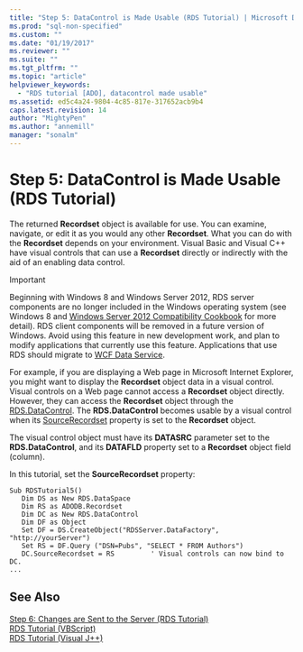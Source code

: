 ```yaml
---
title: "Step 5: DataControl is Made Usable (RDS Tutorial) | Microsoft Docs"
ms.prod: "sql-non-specified"
ms.custom: ""
ms.date: "01/19/2017"
ms.reviewer: ""
ms.suite: ""
ms.tgt_pltfrm: ""
ms.topic: "article"
helpviewer_keywords: 
  - "RDS tutorial [ADO], datacontrol made usable"
ms.assetid: ed5c4a24-9804-4c85-817e-317652acb9b4
caps.latest.revision: 14
author: "MightyPen"
ms.author: "annemill"
manager: "sonalm"
---
```

# Step 5: DataControl is Made Usable (RDS Tutorial)
The returned **Recordset** object is available for use. You can examine, navigate, or edit it as you would any other **Recordset**. What you can do with the **Recordset** depends on your environment. Visual Basic and Visual C++ have visual controls that can use a **Recordset** directly or indirectly with the aid of an enabling data control.  
  
> [!IMPORTANT]
>  Beginning with Windows 8 and Windows Server 2012, RDS server components are no longer included in the Windows operating system (see Windows 8 and [Windows Server 2012 Compatibility Cookbook](https://www.microsoft.com/en-us/download/details.aspx?id=27416) for more detail). RDS client components will be removed in a future version of Windows. Avoid using this feature in new development work, and plan to modify applications that currently use this feature. Applications that use RDS should migrate to [WCF Data Service](http://go.microsoft.com/fwlink/?LinkId=199565).  
  
 For example, if you are displaying a Web page in Microsoft Internet Explorer, you might want to display the **Recordset** object data in a visual control. Visual controls on a Web page cannot access a **Recordset** object directly. However, they can access the **Recordset** object through the [RDS.DataControl](../../../ado/reference/rds-api/datacontrol-object-rds.md). The **RDS.DataControl** becomes usable by a visual control when its [SourceRecordset](../../../ado/reference/rds-api/recordset-sourcerecordset-properties-rds.md) property is set to the **Recordset** object.  
  
 The visual control object must have its **DATASRC** parameter set to the **RDS.DataControl**, and its **DATAFLD** property set to a **Recordset** object field (column).  
  
 In this tutorial, set the **SourceRecordset** property:  
  
```  
Sub RDSTutorial5()  
   Dim DS as New RDS.DataSpace  
   Dim RS as ADODB.Recordset  
   Dim DC as New RDS.DataControl  
   Dim DF as Object  
   Set DF = DS.CreateObject("RDSServer.DataFactory", "http://yourServer")  
   Set RS = DF.Query ("DSN=Pubs", "SELECT * FROM Authors")  
   DC.SourceRecordset = RS         ' Visual controls can now bind to DC.  
...  
```  
  
## See Also  
 [Step 6: Changes are Sent to the Server (RDS Tutorial)](../../../ado/guide/remote-data-service/step-6-changes-are-sent-to-the-server-rds-tutorial.md)   
 [RDS Tutorial (VBScript)](../../../ado/guide/remote-data-service/rds-tutorial-vbscript.md)   
 [RDS Tutorial (Visual J++)](../../../ado/guide/remote-data-service/rds-tutorial-visual-j.md)


